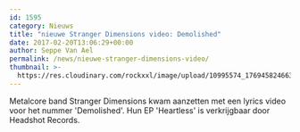 ```yaml
---
id: 1595
category: Nieuws
title: "nieuwe Stranger Dimensions video: Demolished"
date: 2017-02-20T13:06:29+00:00
author: Seppe Van Ael
permalink: /news/nieuwe-stranger-dimensions-video/
thumbnail: >-
  https://res.cloudinary.com/rockxxl/image/upload/10995574_1769458246632006_6569721891721010336_n.jpg
---
```

Metalcore band Stranger Dimensions kwam aanzetten met een lyrics video voor het nummer 'Demolished'. Hun EP 'Heartless' is verkrijgbaar door Headshot Records.
